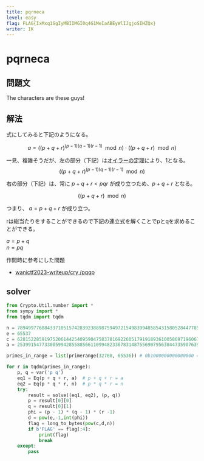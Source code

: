```yaml
---
title: pqrneca
level: easy
flag: FLAG{IxMxq1SgIyMBIIMGI0q4G1MeIaABEyWlIJgjoSIHZQx}
writer: IK
---
```


# pqrneca

## 問題文

The characters are these guys!

## 解法

式にしてみると下記のようになる。

$$a = \left( (p + q + r)^{(p - 1)(q - 1)(r - 1)} \mod n \right) \cdot \left( (p + q + r) \mod n \right)$$

一見、複雑そうだが、左の部分（下記）は[オイラーの定理](https://mathlandscape.com/euler-theorem/)により、1となる。
$$\left( (p + q + r)^{(p - 1)(q - 1)(r - 1)} \mod n \right)$$

右の部分（下記）は、常に $p + q + r < pqr$ が成り立つため、$p + q + r$ となる。

$$\left( (p + q + r) \mod n \right)$$

つまり、 $a = p + q + r$ が成り立つ。

rは総当たりをすることができるので下記の連立式を解くことでpとqを求めることができる。

$a = p + q$<br>$n = pq$ 

作問時に参考にした問題
- [wanictf2023-writeup/cry
/pqqp](https://github.com/wani-hackase/wanictf2023-writeup/tree/main/cry/pqqp)

## solver
```python
from Crypto.Util.number import *
from sympy import *
from tqdm import tqdm

n = 7894997768843371051574283923889875949721549839948585431580528447785849377661136272711123916225949784565233102445109630200343891690246762600340629461935948515407628802882457327053777870536555165662186532079820972702954015707071221070209358667015358289159157419015372445758520554044321210772301888768815760388448403
e = 65537
c = 6281522859197520614425409590475837816922605179191893610058697196067537825716766495028792492058040491214412166881301355310380609363649895438105952796445812639877335162580538764889271710182530354193361284113009767902488689490066322103879429684251062356174055644278678270417287815150325455601016928165357679401805198
a = 25399154773300599428558856611099482336783148755690795638447359076396917531510107618424856270044438660480517767775671272426470020074846949629619656297238653

primes_in_range = list(primerange(32768, 65536)) # 0b1000000000000000 = 32768 ~ 0b1111111111111111 = 65536

for r in tqdm(primes_in_range):
    p, q = var('p q')
    eq1 = Eq(p + q + r, a)  # p + q + r = a
    eq2 = Eq(p * q * r, n)  # p * q * r = n
    try:
        result = solve((eq1, eq2), (p, q))
        p = result[0][0]
        q = result[0][1]
        phi = (p - 1) * (q - 1) * (r -1)
        d = pow(e,-1,int(phi))
        flag = long_to_bytes(pow(c,d,n))
        if b'FLAG' == flag[:4]:
            print(flag)
            break
    except:
        pass
```
